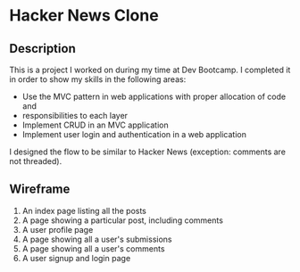 # Hacker News Clone

## Description
This is a project I worked on during my time at Dev Bootcamp. I completed it in order to show my skills in the following areas:

  - Use the MVC pattern in web applications with proper allocation of code and
  - responsibilities to each layer
  - Implement CRUD in an MVC application
  - Implement user login and authentication in a web application

I designed the flow to be similar to Hacker News (exception: comments are not threaded).

## Wireframe

1. An index page listing all the posts
2. A page showing a particular post, including comments
3. A user profile page
4. A page showing all a user's submissions
5. A page showing all a user's comments
6. A user signup and login page
